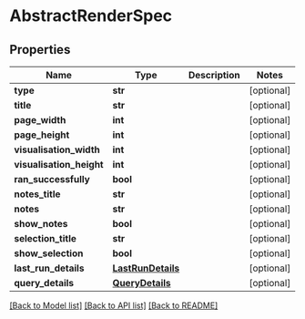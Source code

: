 # AbstractRenderSpec


## Properties
Name | Type | Description | Notes
------------ | ------------- | ------------- | -------------
**type** | **str** |  | [optional] 
**title** | **str** |  | [optional] 
**page_width** | **int** |  | [optional] 
**page_height** | **int** |  | [optional] 
**visualisation_width** | **int** |  | [optional] 
**visualisation_height** | **int** |  | [optional] 
**ran_successfully** | **bool** |  | [optional] 
**notes_title** | **str** |  | [optional] 
**notes** | **str** |  | [optional] 
**show_notes** | **bool** |  | [optional] 
**selection_title** | **str** |  | [optional] 
**show_selection** | **bool** |  | [optional] 
**last_run_details** | [**LastRunDetails**](LastRunDetails.md) |  | [optional] 
**query_details** | [**QueryDetails**](QueryDetails.md) |  | [optional] 

[[Back to Model list]](../README.md#documentation-for-models) [[Back to API list]](../README.md#documentation-for-api-endpoints) [[Back to README]](../README.md)


